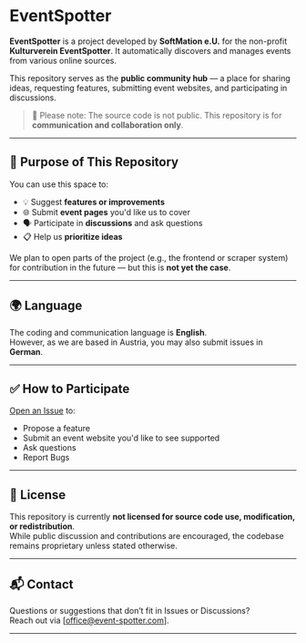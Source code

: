 # EventSpotter

**EventSpotter** is a project developed by **SoftMation e.U.** for the non-profit **Kulturverein EventSpotter**. It automatically discovers and manages events from various online sources.

This repository serves as the **public community hub** — a place for sharing ideas, requesting features, submitting event websites, and participating in discussions.

> 🚧 Please note: The source code is not public. This repository is for **communication and collaboration only**.

---

## 📌 Purpose of This Repository

You can use this space to:

- 💡 Suggest **features or improvements**
- 🌐 Submit **event pages** you'd like us to cover
- 🗣️ Participate in **discussions** and ask questions
- 📋 Help us **prioritize ideas**

We plan to open parts of the project (e.g., the frontend or scraper system) for contribution in the future — but this is **not yet the case**.

---

## 🌍 Language

The coding and communication language is **English**.  
However, as we are based in Austria, you may also submit issues in **German**.

---

## ✅ How to Participate

[Open an Issue](https://github.com/SoftMationTech/eventspotter/issues) to:
  - Propose a feature
  - Submit an event website you'd like to see supported
  - Ask questions
  - Report Bugs

---

## 🔐 License

This repository is currently **not licensed for source code use, modification, or redistribution**.  
While public discussion and contributions are encouraged, the codebase remains proprietary unless stated otherwise.

---

## 📬 Contact

Questions or suggestions that don’t fit in Issues or Discussions?  
Reach out via [office@event-spotter.com].

---

